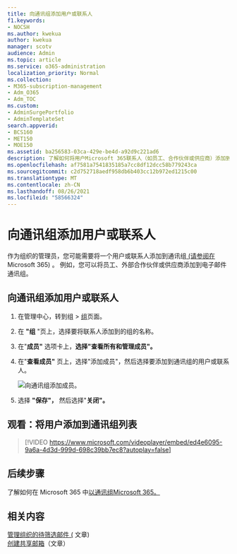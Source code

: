```yaml
---
title: 向通讯组添加用户或联系人
f1.keywords:
- NOCSH
ms.author: kwekua
author: kwekua
manager: scotv
audience: Admin
ms.topic: article
ms.service: o365-administration
localization_priority: Normal
ms.collection:
- M365-subscription-management
- Adm_O365
- Adm_TOC
ms.custom:
- AdminSurgePortfolio
- AdminTemplateSet
search.appverid:
- BCS160
- MET150
- MOE150
ms.assetid: ba256583-03ca-429e-be4d-a92d9c221ad6
description: 了解如何将用户Microsoft 365联系人（如员工、合作伙伴或供应商）添加到电子邮件通讯组。
ms.openlocfilehash: af7581a7541835185a7cc8df12dcc58b779243ca
ms.sourcegitcommit: c2d752718aedf958db6b403cc12b972ed1215c00
ms.translationtype: MT
ms.contentlocale: zh-CN
ms.lasthandoff: 08/26/2021
ms.locfileid: "58566324"
---
```

# <a name="add-a-user-or-contact-to-a-distribution-group"></a>向通讯组添加用户或联系人

作为组织的管理员，您可能需要将一个用户或联系人添加到通讯组[ (请参阅在](../setup/create-distribution-lists.md)Microsoft 365) 。 例如，您可以将员工、外部合作伙伴或供应商添加到电子邮件通讯组。
  
## <a name="add-a-user-or-contact-to-a-distribution-group"></a>向通讯组添加用户或联系人

1. 在管理中心，转到组 \> <a href="https://go.microsoft.com/fwlink/p/?linkid=2052855" target="_blank">组</a>页面。

2. 在 **"组** "页上，选择要将联系人添加到的组的名称。

3. 在"**成员"** 选项卡上，**选择"查看所有和管理成员"。**

4. 在"**查看成员"** 页上，选择"添加成员"，然后选择要添加到通讯组的用户或联系人。 
    
    ![向通讯组添加成员。](../../media/f79f59f8-1606-43fe-bae6-df74f5b6259d.png)
  
5. 选择 **"保存"，** 然后选择"**关闭"。**

## <a name="watch-add-a-user-to-a-distribution-list"></a>观看：将用户添加到通讯组列表
  
> [!VIDEO https://www.microsoft.com/videoplayer/embed/ed4e6095-9a6a-4d3d-999d-698c39bb7ec8?autoplay=false]
  
## <a name="next-steps"></a>后续步骤

了解如何在 Microsoft 365 中[以通讯组Microsoft 365。](../manage/send-email-as-distribution-list.md)

## <a name="related-content"></a>相关内容

[管理组织的待筛选邮件 (](configure-clutter.md) 文章) \
[创建共享邮箱](create-a-shared-mailbox.md)（文章）

